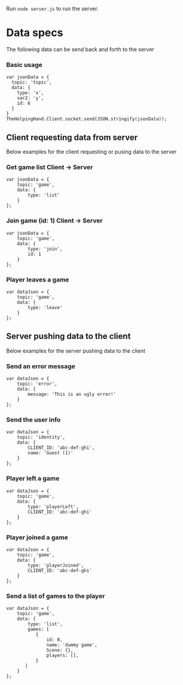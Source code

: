 Run `node server.js` to run the server.

# Data specs
The following data can be send back and forth to the server

### Basic usage
    var jsonData = {
      topic: 'topic',
      data: {
        type: 'x',
        var2: 'y',
        id: 6
      }
    }
    TheHelpingHand.Client.socket.send(JSON.stringify(jsonData));

## Client requesting data from server
Below examples for the client requesting or pusing data to the server

### Get game list Client -> Server
    var jsonData = {
        topic: 'game',
        data: {
            type: 'list'
        }
    };

### Join game (id: 1) Client -> Server
    var jsonData = {
        topic: 'game',
        data: {
            type: 'join',
            id: 1
        }
    };

### Player leaves a game
    var dataJson = {
        topic: 'game',
        data: {
            type: 'leave'
        }
    };

## Server pushing data to the client
Below examples for the server pushing data to the client

### Send an error message
    var dataJson = {
        topic: 'error',
        data: {
            message: 'This is an ugly error!'
        }
    };

### Send the user info
    var dataJson = {
        topic: 'identity',
        data: {
            CLIENT_ID: 'abc-def-ghi',
            name: 'Guest (1)'
        }
    };

### Player left a game
    var dataJson = {
        topic: 'game',
        data: {
            type: 'playerLeft',
            CLIENT_ID: 'abc-def-ghi'
        }
    };
### Player joined a game
    var dataJson = {
        topic: 'game',
        data: {
            type: 'playerJoined',
            CLIENT_ID: 'abc-def-ghi'
        }
    };

### Send a list of games to the player
    var dataJson = {
        topic: 'game',
        data: {
            type: 'list',
            games: [
               {
                   id: 0,
                   name: 'dummy game',
                   Scene: {},
                   players: [],
               }
           ]
        }
    };